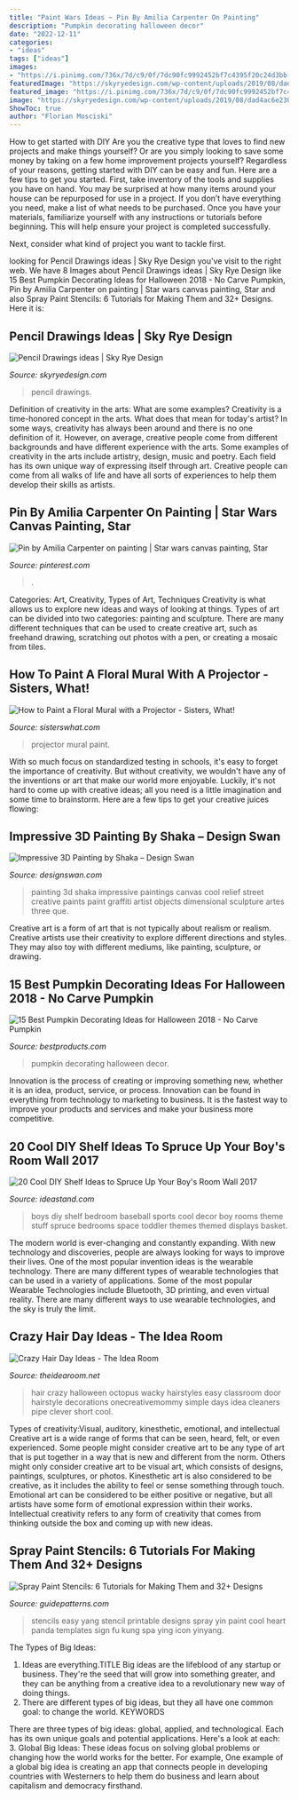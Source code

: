 ```yaml
---
title: "Paint Wars Ideas ~ Pin By Amilia Carpenter On Painting"
description: "Pumpkin decorating halloween decor"
date: "2022-12-11"
categories:
- "ideas"
tags: ["ideas"]
images:
- "https://i.pinimg.com/736x/7d/c9/0f/7dc90fc9992452bf7c4395f20c24d3bb--star-painting-deathstar.jpg"
featuredImage: "https://skyryedesign.com/wp-content/uploads/2019/08/dad4ac6e2302c37d08ed1bdc010b4ccd.jpg"
featured_image: "https://i.pinimg.com/736x/7d/c9/0f/7dc90fc9992452bf7c4395f20c24d3bb--star-painting-deathstar.jpg"
image: "https://skyryedesign.com/wp-content/uploads/2019/08/dad4ac6e2302c37d08ed1bdc010b4ccd.jpg"
ShowToc: true
author: "Florian Mosciski"
---
```



How to get started with DIY
Are you the creative type that loves to find new projects and make things yourself? Or are you simply looking to save some money by taking on a few home improvement projects yourself? Regardless of your reasons, getting started with DIY can be easy and fun. Here are a few tips to get you started.
First, take inventory of the tools and supplies you have on hand. You may be surprised at how many items around your house can be repurposed for use in a project. If you don’t have everything you need, make a list of what needs to be purchased. Once you have your materials, familiarize yourself with any instructions or tutorials before beginning. This will help ensure your project is completed successfully.

Next, consider what kind of project you want to tackle first.

	

		
looking for Pencil Drawings ideas | Sky Rye Design you've visit to the right web. We have 8 Images about Pencil Drawings ideas | Sky Rye Design like 15 Best Pumpkin Decorating Ideas for Halloween 2018 - No Carve Pumpkin, Pin by Amilia Carpenter on painting | Star wars canvas painting, Star and also Spray Paint Stencils: 6 Tutorials for Making Them and 32+ Designs. Here it is:
		
    
## Pencil Drawings Ideas | Sky Rye Design

<img loading=lazy src="https://skyryedesign.com/wp-content/uploads/2019/08/dad4ac6e2302c37d08ed1bdc010b4ccd.jpg" onerror="this.onerror=null;this.src='https://tse2.mm.bing.net/th?id=OIP.OOUHVM1e7CLvd4UBQ_SdKwHaI9&amp;pid=15.1';" alt="Pencil Drawings ideas | Sky Rye Design">

_Source: skyryedesign.com_

>pencil drawings. 

	

Definition of creativity in the arts: What are some examples?
Creativity is a time-honored concept in the arts. What does that mean for today's artist? In some ways, creativity has always been around and there is no one definition of it. However, on average, creative people come from different backgrounds and have different experience with the arts. 
Some examples of creativity in the arts include artistry, design, music and poetry. Each field has its own unique way of expressing itself through art. Creative people can come from all walks of life and have all sorts of experiences to help them develop their skills as artists.

    
## Pin By Amilia Carpenter On Painting | Star Wars Canvas Painting, Star

<img loading=lazy src="https://i.pinimg.com/736x/7d/c9/0f/7dc90fc9992452bf7c4395f20c24d3bb--star-painting-deathstar.jpg" onerror="this.onerror=null;this.src='https://tse3.mm.bing.net/th?id=OIP.XWZN2ZYtof3xZfri1ghARAEsDr&amp;pid=15.1';" alt="Pin by Amilia Carpenter on painting | Star wars canvas painting, Star">

_Source: pinterest.com_

>. 

	

Categories: Art, Creativity, Types of Art, Techniques
Creativity is what allows us to explore new ideas and ways of looking at things. Types of art can be divided into two categories: painting and sculpture. There are many different techniques that can be used to create creative art, such as freehand drawing, scratching out photos with a pen, or creating a mosaic from tiles.

    
## How To Paint A Floral Mural With A Projector - Sisters, What!

<img loading=lazy src="https://1.bp.blogspot.com/-8znw3GVcVNI/Xp6GjKAFj4I/AAAAAAABCpk/v4oLOxuP9LIbNkHzsn4MbDl8SHAM9OI5wCLcBGAsYHQ/w1200-h630-p-k-no-nu/insta%2Bflowers%2Bfron%2Btdoor.jpg" onerror="this.onerror=null;this.src='https://tse1.mm.bing.net/th?id=OIP.SHKjFsRQdLDShTv2RCBerAHaD4&amp;pid=15.1';" alt="How to Paint a Floral Mural with a Projector - Sisters, What!">

_Source: sisterswhat.com_

>projector mural paint. 

	

With so much focus on standardized testing in schools, it's easy to forget the importance of creativity. But without creativity, we wouldn't have any of the inventions or art that make our world more enjoyable. Luckily, it's not hard to come up with creative ideas; all you need is a little imagination and some time to brainstorm. Here are a few tips to get your creative juices flowing:

    
## Impressive 3D Painting By Shaka – Design Swan

<img loading=lazy src="http://img.designswan.com/2011/09/painting/5.jpg" onerror="this.onerror=null;this.src='https://tse1.mm.bing.net/th?id=OIP.O6bKYMhL0h15to2p4ymtKQHaHU&amp;pid=15.1';" alt="Impressive 3D Painting by Shaka – Design Swan">

_Source: designswan.com_

>painting 3d shaka impressive paintings canvas cool relief street creative paints paint graffiti artist objects dimensional sculpture artes three que. 

	

Creative art is a form of art that is not typically about realism or realism. Creative artists use their creativity to explore different directions and styles. They may also toy with different mediums, like painting, sculpture, or drawing.

    
## 15 Best Pumpkin Decorating Ideas For Halloween 2018 - No Carve Pumpkin

<img loading=lazy src="http://bpc.h-cdn.co/assets/17/30/1600x800/landscape-1501170595-halloween-pumpkin-decorating.jpg" onerror="this.onerror=null;this.src='https://tse3.mm.bing.net/th?id=OIP.CERwDgsvjJe3P-afAzlM8wHaDt&amp;pid=15.1';" alt="15 Best Pumpkin Decorating Ideas for Halloween 2018 - No Carve Pumpkin">

_Source: bestproducts.com_

>pumpkin decorating halloween decor. 

	

Innovation is the process of creating or improving something new, whether it is an idea, product, service, or process. Innovation can be found in everything from technology to marketing to business. It is the fastest way to improve your products and services and make your business more competitive.

    
## 20 Cool DIY Shelf Ideas To Spruce Up Your Boy&#039;s Room Wall 2017

<img loading=lazy src="https://ideastand.com/wp-content/uploads/2017/02/diy-shelf-for-boys-room/8-diy-shelf-ideas.jpg" onerror="this.onerror=null;this.src='https://tse4.mm.bing.net/th?id=OIP.ifgyKWtkSwAUWgYurmEQDAAAAA&amp;pid=15.1';" alt="20 Cool DIY Shelf Ideas to Spruce Up Your Boy&#039;s Room Wall 2017">

_Source: ideastand.com_

>boys diy shelf bedroom baseball sports cool decor boy rooms theme stuff spruce bedrooms space toddler themes themed displays basket. 

	

The modern world is ever-changing and constantly expanding. With new technology and discoveries, people are always looking for ways to improve their lives. One of the most popular invention ideas is the wearable technology. There are many different types of wearable technologies that can be used in a variety of applications. Some of the most popular Wearable Technologies include Bluetooth, 3D printing, and even virtual reality. There are many different ways to use wearable technologies, and the sky is truly the limit.

    
## Crazy Hair Day Ideas - The Idea Room

<img loading=lazy src="https://www.theidearoom.net/wp-content/uploads/2016/10/halloween-hair-octopus1.jpg" onerror="this.onerror=null;this.src='https://tse1.mm.bing.net/th?id=OIP.YWPkPfQ2QmDn6ynvYf5PZQHaLD&amp;pid=15.1';" alt="Crazy Hair Day Ideas - The Idea Room">

_Source: theidearoom.net_

>hair crazy halloween octopus wacky hairstyles easy classroom door hairstyle decorations onecreativemommy simple days idea cleaners pipe clever short cool. 

	

Types of creativity:Visual, auditory, kinesthetic, emotional, and intellectual
Creative art is a wide range of forms that can be seen, heard, felt, or even experienced. Some people might consider creative art to be any type of art that is put together in a way that is new and different from the norm. Others might only consider creative art to be visual art, which consists of designs, paintings, sculptures, or photos. Kinesthetic art is also considered to be creative, as it includes the ability to feel or sense something through touch. Emotional art can be considered to be either positive or negative, but all artists have some form of emotional expression within their works. Intellectual creativity refers to any form of creativity that comes from thinking outside the box and coming up with new ideas.

    
## Spray Paint Stencils: 6 Tutorials For Making Them And 32+ Designs

<img loading=lazy src="http://www.guidepatterns.com/wp-content/uploads/2018/08/Spray-Paint-Stencil-Ideas.jpg" onerror="this.onerror=null;this.src='https://tse4.mm.bing.net/th?id=OIP.VMqk0hZ88YboDxZZBd4kRQHaHa&amp;pid=15.1';" alt="Spray Paint Stencils: 6 Tutorials for Making Them and 32+ Designs">

_Source: guidepatterns.com_

>stencils easy yang stencil printable designs spray yin paint cool heart panda templates sign fu kung spa ying icon yinyang. 

	

The Types of Big Ideas:
1. Ideas are everything.TITLE
Big ideas are the lifeblood of any startup or business. They're the seed that will grow into something greater, and they can be anything from a creative idea to a revolutionary new way of doing things.
2. There are different types of big ideas, but they all have one common goal: to change the world. KEYWORDS

There are three types of big ideas: global, applied, and technological. Each has its own unique goals and potential applications. Here's a look at each: 
3. Global Big Ideas: These ideas focus on solving global problems or changing how the world works for the better. For example, One example of a global big idea is creating an app that connects people in developing countries with Westerners to help them do business and learn about capitalism and democracy firsthand. 

